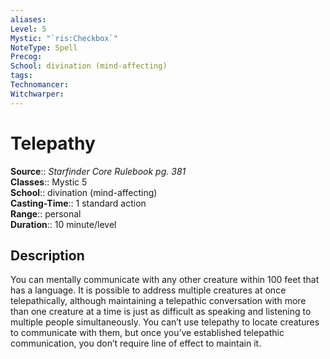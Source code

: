 ```yaml
---
aliases: 
Level: 5
Mystic: "`ris:Checkbox`"
NoteType: Spell
Precog: 
School: divination (mind-affecting) 
tags: 
Technomancer: 
Witchwarper: 
---
```


# Telepathy

**Source**:: _Starfinder Core Rulebook pg. 381_  
**Classes**:: Mystic 5  
**School**:: divination (mind-affecting)  
**Casting-Time**:: 1 standard action  
**Range**:: personal  
**Duration**:: 10 minute/level  

## Description

You can mentally communicate with any other creature within 100 feet that has a language. It is possible to address multiple creatures at once telepathically, although maintaining a telepathic conversation with more than one creature at a time is just as difficult as speaking and listening to multiple people simultaneously. You can’t use telepathy to locate creatures to communicate with them, but once you’ve established telepathic communication, you don’t require line of effect to maintain it.
